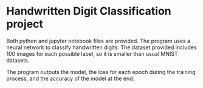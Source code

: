 # Handwritten Digit Classification project

Both python and jupyter notebook files are provided. The program uses a neural network to classify handwritten digits. The dataset provided includes 100 images for each possible label, so it is smaller than usual MNIST datasets. 

The program outputs the model, the loss for each epoch during the training process, and the accuracy of the model at the end. 
